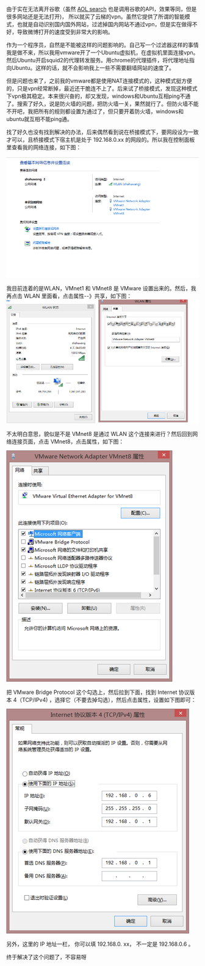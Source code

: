 由于实在无法离开谷歌（虽然 [AOL search](http://search.aol.com/aol/search?enabled_terms=&s_it=comsearch&q=china&s_chn=prt_aol20) 也是调用谷歌的API，效果等同，但是很多网站还是无法打开)， 所以就买了云梯的vpn。虽然它提供了所谓的智能模式，也就是自动识别国内国外网站，过滤掉国内网站不通过vpn，但是实在做得不好，导致微博打开的速度受到非常大的影响。

作为一个程序员，自然是不能被这样的问题影响的。自己写一个过滤器这样的事情我是做不来，所以我用vmware开了一个Ubuntu虚拟机，在虚拟机里面连接vpn。然后Ubuntu开启squid2的代理转发服务。用chrome的代理插件，将代理地址指向Ubuntu。这样的话，就不会影响我上一些不需要翻墙网站的速度了。

但是问题也来了，之前我的vmware都是使用NAT连接模式的，这种模式挺方便的，只是vpn经常断掉，最近还干脆连不上了。后来试了桥接模式，发现这种模式下vpn极其稳定。本来很兴奋的，却又发现，windows和Ubuntu互相ping不通了。搜索了好久，说是防火墙的问题，把防火墙一关，果然就行了。但防火墙不能不开吧，我把所有的规则都设置为通过了，但只要开着防火墙，windows和ubuntu就互相不能ping通。

找了好久也没有找到解决的办法，后来偶然看到说在桥接模式下，要网段设为一致才可以，且桥接模式下宿主机是处于 192.168.0.xx 的网段的。所以我在控制面板里查看我的网络连接，如下图：

![网络连接](https://raw.githubusercontent.com/shahuwang/images/master/%E8%AE%A1%E7%AE%97%E6%9C%BA%E6%9D%82%E7%9F%A5/1.png)

我目前连着的是WLAN，VMnet1 和 VMnet8 是 VMware 设置出来的。然后，我再点击 WLAN 里面看，点击属性--》共享，如下图：
![连接状态](https://raw.githubusercontent.com/shahuwang/images/master/%E8%AE%A1%E7%AE%97%E6%9C%BA%E6%9D%82%E7%9F%A5/2.png)

不太明白意思，貌似是不是 VMnet8 是通过 WLAN 这个连接来进行？然后回到网络连接页面，点击 VMnet8，点击属性，如下图：

![vmnet8](https://raw.githubusercontent.com/shahuwang/images/master/%E8%AE%A1%E7%AE%97%E6%9C%BA%E6%9D%82%E7%9F%A5/3.png)

把 VMware Bridge Protocol 这个勾选上，然后拉到下面，找到 Internet 协议版本 4（TCP/IPv4) ，选择它（不要去掉勾选），然后点击属性，设置如下图即可：

![ip设置](https://raw.githubusercontent.com/shahuwang/images/master/%E8%AE%A1%E7%AE%97%E6%9C%BA%E6%9D%82%E7%9F%A5/4.png)

另外，这里的 IP 地址一栏， 你可以填 192.168.0. xx， 不一定是 192.168.0.6 。

终于解决了这个问题了，不容易呀